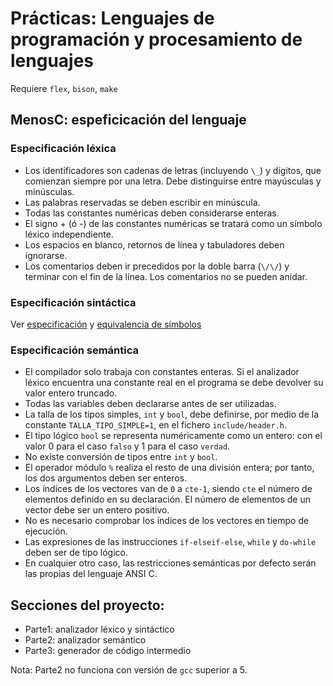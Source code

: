 # Prácticas: Lenguajes de programación y procesamiento de lenguajes
Requiere `flex`, `bison`, `make`

## MenosC: espeficicación del lenguaje
### Especificación léxica
* Los identificadores son cadenas de letras (incluyendo `\_`) y dígitos, que comienzan siempre por una letra. Debe distinguirse entre mayúsculas y minúsculas.
* Las palabras reservadas se deben escribir en minúscula.
* Todas las constantes numéricas deben considerarse enteras.
* El signo + (ó -) de las constantes numéricas se tratará como un símbolo léxico independiente.
* Los espacios en blanco, retornos de línea y tabuladores deben ignorarse.
* Los comentarios deben ir precedidos por la doble barra (`\/\/`) y terminar con el fin de la línea. Los comentarios no se pueden anidar.

### Especificación sintáctica
Ver [especificación](Parte1/src/asin.y) y [equivalencia de símbolos](Parte1/src/alex.l)

### Especificación semántica
* El compilador solo trabaja con constantes enteras. Si el analizador léxico encuentra una constante real en el programa se debe devolver su valor entero truncado.
* Todas las variables deben declararse antes de ser utilizadas.
* La talla de los tipos simples, `int` y `bool`, debe definirse, por medio de la constante `TALLA_TIPO_SIMPLE=1`, en el fichero `include/header.h`.
* El tipo lógico `bool` se representa numéricamente como un entero: con el valor 0 para el caso `falso` y 1 para el caso `verdad`.
* No existe conversión de tipos entre `int` y `bool`.
* El operador módulo `%` realiza el resto de una división entera; por tanto, los dos argumentos deben ser enteros.
* Los índices de los vectores van de `0` a `cte-1`, siendo `cte` el número de elementos definido en su declaración. El número de elementos de un vector debe ser un entero positivo.
* No es necesario comprobar los índices de los vectores en tiempo de ejecución.
* Las expresiones de las instrucciones `if-elseif-else`, `while` y `do-while` deben ser de tipo lógico.
* En cualquier otro caso, las restricciones semánticas por defecto serán las propias del lenguaje ANSI C.

## Secciones del proyecto:
* Parte1: analizador léxico y sintáctico
* Parte2: analizador semántico
* Parte3: generador de código intermedio

Nota: Parte2 no funciona con versión de `gcc` superior a 5.
